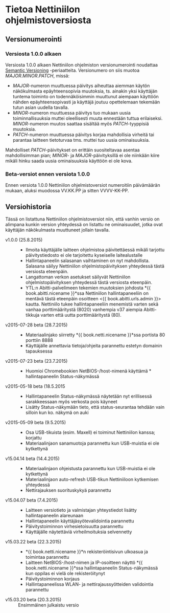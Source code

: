 # Tietoa Nettiniilon ohjelmistoversiosta

## Versionumerointi

### Versiosta 1.0.0 alkaen

Versiosta 1.0.0 alkaen Nettiniilon ohjelmiston versionumerointi noudattaa [Semantic Versioning](http://semver.org/) -periaatteita. Versionumero on siis muotoa *MAJOR*.*MINOR*.*PATCH*, missä:

- *MAJOR*-numeron muuttuessa päivitys aiheuttaa aiemman käytön näkökulmasta epäyhteensopivia muutoksia, ts. ainakin yksi käyttäjän tuntema toiminto on todennäköisimmin muuttunut aiempaan käyttöön nähden epäyhteensopivasti ja käyttäjä joutuu opettelemaan tekemään tutun asian uudella tavalla.
- *MINOR*-numeron muuttuessa päivitys tuo mukaan uusia toiminnallisuuksia muttei oleellisesti muuta ennestään tuttua erilaiseksi. *MINOR*-numeron muutos saattaa sisältää myös *PATCH*-tyyppisiä muutoksia.
- *PATCH*-numeron muuttuessa päivitys korjaa mahdollisia virheitä tai parantaa laitteen tietoturvaa tms. muttei tuo uusia ominaisuuksia.

Mahdolliset *PATCH*-päivitykset on erittäin suositeltavaa asentaa mahdollisimman pian; *MINOR*- ja *MAJOR*-päivityksillä ei ole niinkään kiire mikäli hinku saada uusia ominaisuuksia käyttöön ei ole kova.

### Beta-versiot ennen versiota 1.0.0

Ennen versiota 1.0.0 Nettiniilon ohjelmistoversiot numeroitiin päivämäärän mukaan, aluksi muodossa VV.KK.PP ja sitten VVVV-KK-PP.


## Versiohistoria

Tässä on listattuna Nettiniilon ohjelmistoversiot niin, että vanhin versio on alimpana kunkin version yhteydessä on listattu ne ominaisuudet, jotka ovat käyttäjän näkökulmasta muuttuneet jollain tavalla.

<dl>
<dt>v1.0.0 (25.8.2015)</dt>
<dd>
	<ul>
		<li>Ilmoita käyttäjälle laitteen ohjelmistoa päivitettäessä mikäli tarjottu päivitystiedosto ei ole tarjoitettu kyseiselle laitealustalle</li>
		<li>Hallintapaneelin salasanan vaihtaminen on nyt mahdollista. Salasana säilyy Nettiniilon ohjelmistopäivityksen yhteydessä tästä versiosta eteenpäin.</li>
		<li>Langattoman verkon asetukset säilyvät Nettiniilon ohjelmistopäivityksen yhteydessä tästä versiosta eteenpäin.</li>
		<li>YTL:n Abitti-palvelimeen tekemien muutoksien johdosta *{{ book.abitti.nicename }}*ssa Nettiniilon hallintapaneeliin on mentävä tästä eteenpäin osoitteen <{{ book.abitti.urls.admin }}> kautta. Nettiniilo tukee hallintapaneeliin menemistä varten sekä vanhaa porttimääritystä (8020) vanhempia v37 aiempia Abitti-tikkuja varten että uutta porttimääritystä (80).</li>
	</ul>
</dd>
<dt>v2015-07-28 beta (28.7.2015)</dt>
<dd>
	<ul>
		<li>Materiaalinjako siirretty *{{ book.netti.nicename }}*ssa portista 80 porttiin 8888</li>
		<li>Käyttäjälle annettavia tietoja/ohjeita parannettu estetyn domainin tapauksessa</li>
	</ul>
</dd>
<dt>v2015-07-23 beta (23.7.2015)</dt>
<dd>
	<ul>
		<li>Huomioi Chromebookien NetBIOS-/host-nimenä käyttämä * hallintapaneelin Status-näkymässä</li>
	</ul>
</dd>
<dt>v2015-05-18 beta (18.5.2015</dt>
<dd>
	<ul>
		<li>Hallintapaneelin Status-näkymässä näytetään nyt erillisessä sarakkeessaan myös verkosta pois käyneet</li>
		<li>Lisätty Status-näkymään tieto, että status-seurantaa tehdään vain silloin kun ko. näkymä on auki</li>
	</ul>
</dd>
<dt>v2015-05-09 beta (9.5.2015)</dt>
<dd>
	<ul>
		<li>Osa USB-tikuista (esim. Maxell) ei toiminut Nettiniilon kanssa; korjattu</li>
		<li>Materiaalinjaon sanamuotoja parannettu kun USB-muistia ei ole kytkettynä</li>
	</ul>
</dd>
<dt>v15.04.14 beta (14.4.2015)</dt>
<dd>
	<ul>
		<li>Materiaalinjaon ohjeistusta parannettu kun USB-muistia ei ole kytkettynä</li>
		<li>Materiaalinjaon auto-refresh USB-tikun Nettiniiloon kytkemisen yhteydessä</li>
		<li>Nettirajauksen suorituskykyä parannettu</li>
	</ul>
</dd>
<dt>v15.04.07 beta (7.4.2015)</dt>
<dd>
	<ul>
		<li>Laitteen versiotieto ja valmistajan yhteystiedot lisätty hallintapaneelin alareunaan</li>
		<li>Hallintapaneelin käyttäjäsyötevalidointia parannettu</li>
		<li>Päivitystoiminnon virhesietoisuutta parannettu</li>
		<li>Käyttäjälle näytettäviä virheilmoituksia selvennetty</li>
	</ul>
</dd>
<dt>v15.03.22 beta (22.3.2015)</dt>
<dd>
	<ul>
		<li>*{{ book.netti.nicename }}*n rekisteröintisivun ulkoasua ja toimintaa parannettu</li>
		<li>Laitteen NetBIOS-/host-nimen ja IP-osoitteen näyttö *{{ book.netti.nicename }}*ssa hallintapaneelin Status-näkymässä kun oppilas ei vielä ole rekisteröitynyt</li>
		<li>Päivitystoiminnon korjaus</li>
		<li>Hallintapaneelissa WLAN- ja nettirajaussyötteiden validointia parannettu</li>
	</ul>
</dd>
<dt>v15.03.20 beta (20.3.2015)</dt>
<dd>Ensimmäinen julkaistu versio</dd>
</dl>